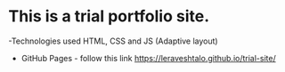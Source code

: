 # This is a trial portfolio site.

-Technologies used HTML, CSS and JS (Adaptive layout)
- GitHub Pages - follow this link https://leraveshtalo.github.io/trial-site/
